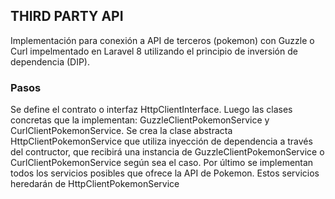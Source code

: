## THIRD PARTY API
Implementación para conexión a API de terceros (pokemon) con Guzzle o Curl impelmentado en Laravel 8 utilizando el principio de inversión de dependencia (DIP). 

### Pasos
Se define el contrato o interfaz HttpClientInterface.
Luego las clases concretas que la implementan: GuzzleClientPokemonService y CurlClientPokemonService.
Se crea la clase abstracta HttpClientPokemonService que utiliza inyección de dependencia a través del contructor, que recibirá una instancia de GuzzleClientPokemonService o CurlClientPokemonService según sea el caso.
Por último se implementan todos los servicios posibles que ofrece la API de Pokemon. Estos servicios heredarán de HttpClientPokemonService




